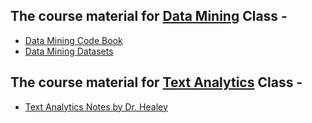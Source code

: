 ## The course material for [Data Mining](https://github.com/nikkhil13/msa-iaa-ncsu/tree/main/04.%20Fall%20II/Data%20Mining) Class - 

* [Data Mining Code Book](https://sjsimmo2.github.io/DataMining-Fall/)
* [Data Mining Datasets](https://github.com/sjsimmo2/DataMining-Fall)

## The course material for [Text Analytics](https://github.com/nikkhil13/msa-iaa-ncsu/tree/main/04.%20Fall%20II/Text%20Analytics) Class - 

* [Text Analytics Notes by Dr. Healey](https://www.csc2.ncsu.edu/faculty/healey/msa/text/)